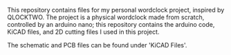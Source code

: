 This repository contains files for my personal wordclock project, inspired by QLOCKTWO. 
The project is a physical wordclock made from scratch, controlled by an arduino nano; this repository contains the arduino code, KiCAD files, and 2D cutting files I used in this project.

The schematic and PCB files can be found under 'KiCAD Files'.
